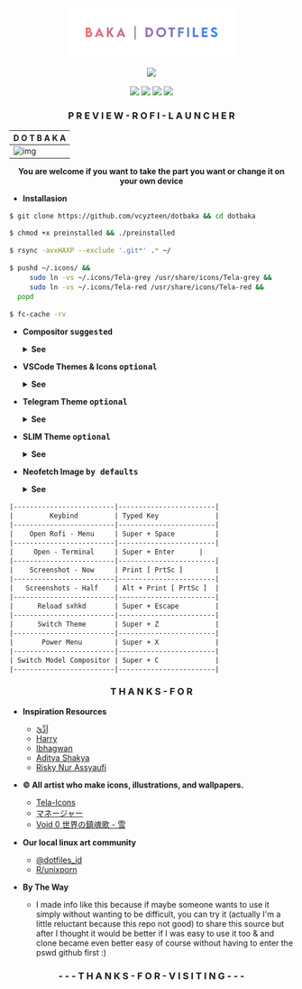 <p align="center"><img width="300" src="preview/dotbaka.png" />

<p align="center"><img src="https://img.shields.io/github/downloads/vcyzteen/dotbaka/total?color=FFFFFF&style=for-the-badge">
<p align="center"><img src="https://badges.pufler.dev/visits/vcyzteen/dotbaka?style=for-the-badge&label=&color=ffffff&label=visiting" /> <img src="https://img.shields.io/github/repo-size/vcyzteen/dotbaka?style=for-the-badge&label=files&color=ffffff"/> <img src="https://img.shields.io/github/license/vcyzteen/dotbaka?style=for-the-badge&label=licenci&color=ffffff" />
<img src="https://img.shields.io/badge/MAINTAINED-YES-white?style=for-the-badge">
<h3><b><p align="center">P R E V I E W - R O F I - L A U N C H E R</p></b></h3>

| D O T B A K A |
|-|
|![img](https://github.com/vcyzteen/dotbaka/blob/baka/preview/rofi.png)|
     
<b><p align="center">You are welcome if you want to take the part you want or change it on your own device</p></b>

* **Installasion**

```sh
$ git clone https://github.com/vcyzteen/dotbaka && cd dotbaka
```
```sh
$ chmod +x preinstalled && ./preinstalled
```
```sh
$ rsync -avxHAXP --exclude '.git*' .* ~/
```
```sh
$ pushd ~/.icons/ &&
     sudo ln -vs ~/.icons/Tela-grey /usr/share/icons/Tela-grey &&
     sudo ln -vs ~/.icons/Tela-red /usr/share/icons/Tela-red &&
  popd
```
```sh
$ fc-cache -rv
```

- **Compositor <kbd>suggested</kbd>**
  <details>
  <summary><strong>See</strong></summary>

  * Instructions for building `picom-ibhagwan` on void linux using `xbps-src`:
    1. Setup the `void-packages` repo:

    ```sh
    $ git clone --depth=1 https://github.com/void-linux/void-packages
    $ cd void-packages
    $ ./xbps-src binary-bootstrap
    $ echo XBPS_ALLOW_RESTRICTED=yes >> etc/conf
    ```
    2. Download the template repo and copy into `srcpkgs`:

    ```sh
    $ git clone https://github.com/ibhagwan/picom-ibhagwan-template
    $ mv picom-ibhagwan-template ./srcpkgs/picom-ibhagwan
    ```
    3. Build & install the package:

    ```sh
    $ ./xbps-src pkg picom-ibhagwan
    $ sudo xbps-install --repository=hostdir/binpkgs picom-ibhagwan 
    ```
    **Note #1:** if you have `xtools` installed you can install the package by running `xi -f picom-ibhagwan` (instead of using `xbps-install`).

    **Note #2:** before installing the package make sure to remove all other `compton|picom` packages with `sudo xbps-remove picom && sudo xbps-remove compton`.
  
  * Picom For Artix [ Aur ] | ```yay -S picom-ibhagwan-git```

- **VSCode Themes & Icons <kbd>optional</kbd>**
  <details>
  <summary><strong>See</strong></summary>
    
    <p align="center"><img src="preview/vscode.png" alt="Atom&Material" align="center"/>
    </p>
    <p align="center"><img src="preview/vscode-light.png" alt="Atom&Material" align="center"/>
    </p>
    
    <p align="center"><a href="https://github.com/PKief/vscode-material-icon-theme" />I C O N - T H E M E </a> | <a href="https://github.com/akamud/vscode-theme-onedark" /> T H E M E - V S C O D E - D A R K </a> | <a href="https://github.com/akamud/vscode-theme-onelight" /> T H E M E - V S C O D E - L I G H T </a></p>

- **Telegram Theme <kbd>optional</kbd>**
  <details>
  <summary><strong>See</strong></summary>

  <p align="center"><img src="preview/telegram.png" alt="Telegram-Theme" align="center"/>

  <p align="center"><a href="https://github.com/vcyzteen/Telegram-theme" /> T E L E G R A M - T H E M E </a>

- **SLIM Theme <kbd>optional</kbd>**
  <details>
  <summary><strong>See</strong></summary>

  <p align="center"><img src="preview/slim.png" alt="SLIM-Theme" align="center"/>

  <p align="center"><a href="https://drive.google.com/drive/folders/1_Ktq9kGqDi0TNC8Q49AWpLo2HvWkPhnQ" /> S L I M - T H E M E </a>
  
  	* *<b>Installasion See <a href="https://wiki.archlinux.org/title/SLiM">Archwiki<a/></b>*

- **Neofetch Image <kbd>by defaults</kbd>**
  <details>
  <summary><strong>See</strong></summary>
  
  <p align="center"><img width=200 src="https://github.com/vcyzteen/dotbaka/blob/baka/.config/neofetch/images/mawar.png" /> <img width=200 src="https://github.com/vcyzteen/dotbaka/blob/baka/.config/neofetch/images/mawar-sepia.png" />
  <b><p align="center">A little bit infomation about neofetch image. This image im shoot with my phone and im edit with adobe. So point this image is. Image this took by naturally metode</p></b>

```
|-------------------------|------------------------|
|         Keybind         | Typed Key              |
|-------------------------|------------------------|
|    Open Rofi - Menu     | Super + Space          |
|-------------------------|------------------------|
|     Open - Terminal     | Super + Enter	   |
|-------------------------|------------------------|
|    Screenshot - Now     | Print [ PrtSc ]        |
|-------------------------|------------------------|
|   Screenshots - Half    | Alt + Print [ PrtSc ]  |
|-------------------------|------------------------|
|      Reload sxhkd       | Super + Escape         |
|-------------------------|------------------------|
|      Switch Theme       | Super + Z	           |
|-------------------------|------------------------|
|       Power Menu        | Super + X              |
|-------------------------|------------------------|
| Switch Model Compositor | Super + C	           | 
|-------------------------|------------------------|
```
<h3><b><p align="center">T H A N K S - F O R</p></b></h3>

* **Inspiration Resources**
  * [اَدِّيْ](https://github.com/addy-dclxvi)
  * [Harry](https://github.com/owl4ce)
  * [Ibhagwan](https://github.com/ibhagwan)
  * [Aditya Shakya](https://github.com/adi1090x)
  * [Risky Nur Assyaufi](https://github.com/bandithijo)

* **© All artist who make icons, illustrations, and wallpapers.**

  * [Tela-Icons](https://github.com/vinceliuice/Tela-icon-theme)
  * [マネージャー](https://github.com/vcyzteen)
  * [Void 0 世界の鎮魂歌 - 雪](https://www.pixiv.net/member_illust.php?mode=medium&illust_id=89927268)

* **Our local linux art community**
  * [@dotfiles_id](https://t.me/dotfiles_id)
  * [R/unixporn](https://www.reddit.com/r/unixporn)

* **By The Way**
  * I made info like this because if maybe someone wants to use it simply without wanting to be difficult, you can try it (actually I'm a little reluctant because this repo not good) to share this source but after I thought it would be better if I was easy to use it too & and clone became even better easy of course without having to enter the pswd github first :)

<h3><b><p align="center">- - - T H A N K S - F O R - V I S I T I N G - - -</p></b></h3>
